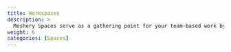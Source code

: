 ```yaml
---
title: Workspaces
description: >
  Meshery Spaces serve as a gathering point for your team-based work by grouping resources and  controling their access.
weight: 6
categories: [Spaces]
---
```

